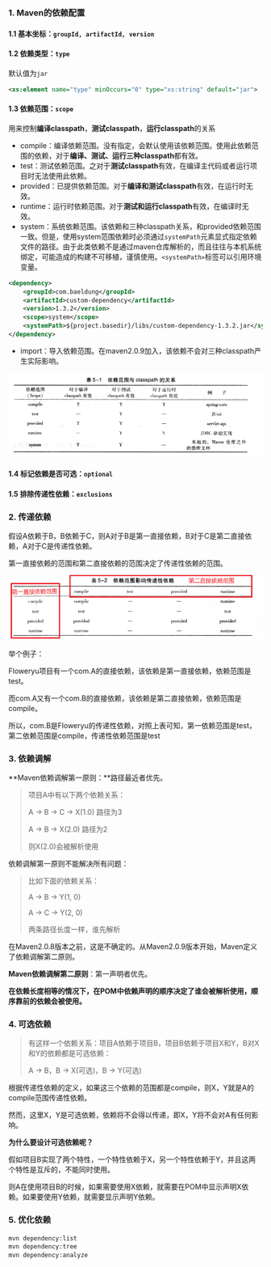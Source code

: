 ### 1. Maven的依赖配置

#### 1.1 基本坐标：`groupId, artifactId, version`

#### 1.2 依赖类型：`type`

默认值为`jar`

```xml
<xs:element name="type" minOccurs="0" type="xs:string" default="jar">
```

#### 1.3 依赖范围：`scope`

用来控制**编译classpath**，**测试classpath**，**运行classpath**的关系

- compile：编译依赖范围。没有指定，会默认使用该依赖范围。使用此依赖范围的依赖，对于**编译、测试、运行三种classpath**都有效。
- test：测试依赖范围。之对于**测试classpath**有效，在编译主代码或者运行项目时无法使用此依赖。
- provided：已提供依赖范围。对于**编译和测试classpath**有效，在运行时无效。
- runtime：运行时依赖范围。对于**测试和运行classpath**有效，在编译时无效。
- system：系统依赖范围。该依赖和三种classpath关系，和provided依赖范围一致。但是，使用system范围依赖时必须通过`systemPath`元素显式指定依赖文件的路径。由于此类依赖不是通过maven仓库解析的，而且往往与本机系统绑定，可能造成的构建不可移植，谨慎使用。`<systemPath>`标签可以引用环境变量。

```xml
<dependency>
    <groupId>com.baeldung</groupId>
    <artifactId>custom-dependency</artifactId>
    <version>1.3.2</version>
    <scope>system</scope>
    <systemPath>${project.basedir}/libs/custom-dependency-1.3.2.jar</systemPath>
</dependency>
```

- import：导入依赖范围。在maven2.0.9加入，该依赖不会对三种classpath产生实际影响。

![image-20220113161914325](./assets/202201131619712.png)

#### 1.4 标记依赖是否可选：`optional`

#### 1.5 排除传递性依赖：`exclusions`

### 2. 传递依赖

假设A依赖于B，B依赖于C，则A对于B是第一直接依赖，B对于C是第二直接依赖，A对于C是传递性依赖。

第一直接依赖的范围和第二直接依赖的范围决定了传递性依赖的范围。

![image-20220113164508121](./assets/202201131645498.png)

举个例子：

Floweryu项目有一个com.A的直接依赖，该依赖是第一直接依赖，依赖范围是test。

而com.A又有一个com.B的直接依赖，该依赖是第二直接依赖，依赖范围是compile。

所以，com.B是Floweryu的传递性依赖，对照上表可知，第一依赖范围是test，第二依赖范围是compile，传递性依赖范围是test

### 3. 依赖调解

**Maven依赖调解第一原则：**路径最近者优先。

> 项目A中有以下两个依赖关系：
>
> A -> B -> C -> X(1.0)    路径为3
>
> A -> B -> X(2.0)   路径为2
>
> 则X(2.0)会被解析使用

依赖调解第一原则不能解决所有问题：

> 比如下面的依赖关系：
>
> A -> B -> Y(1, 0)
>
> A -> C -> Y(2, 0)
>
> 两条路径长度一样，谁先解析

在Maven2.0.8版本之前，这是不确定的。从Maven2.0.9版本开始，Maven定义了依赖调解第二原则。

**Maven依赖调解第二原则**：第一声明者优先。

**在依赖长度相等的情况下，在POM中依赖声明的顺序决定了谁会被解析使用，顺序靠前的依赖会被使用。**

### 4. 可选依赖

> 有这样一个依赖关系：项目A依赖于项目B，项目B依赖于项目X和Y，B对X和Y的依赖都是可选依赖：
>
> A -> B，B -> X(可选)，B -> Y(可选)
>

根据传递性依赖的定义，如果这三个依赖的范围都是compile，则X，Y就是A的compile范围传递性依赖。

然而，这里X，Y是可选依赖，依赖将不会得以传递，即X，Y将不会对A有任何影响。

**为什么要设计可选依赖呢？**

假如项目B实现了两个特性，一个特性依赖于X，另一个特性依赖于Y，并且这两个特性是互斥的，不能同时使用。

则A在使用项目B的时候，如果需要使用X依赖，就需要在POM中显示声明X依赖。如果要使用Y依赖，就需要显示声明Y依赖。

### 5. 优化依赖

```bash
mvn dependency:list
mvn dependency:tree
mvn dependency:analyze
```



